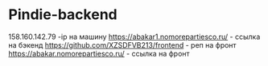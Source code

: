 # Pindie-backend
158.160.142.79 -ip на машину
https://abakar1.nomorepartiesco.ru/ - ссылка на бэкенд
https://github.com/XZSDFVB213/frontend - реп на фронт
https://abakar.nomorepartiesco.ru/ - ссылка на фронт
